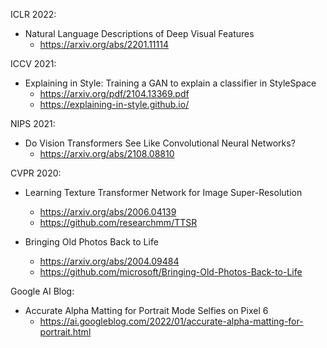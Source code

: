 ICLR 2022:
- Natural Language Descriptions of Deep Visual Features
    - https://arxiv.org/abs/2201.11114

ICCV 2021:
- Explaining in Style: Training a GAN to explain a classifier in StyleSpace
    - https://arxiv.org/pdf/2104.13369.pdf
    - https://explaining-in-style.github.io/

NIPS 2021:
- Do Vision Transformers See Like Convolutional Neural Networks?
    - https://arxiv.org/abs/2108.08810
    
CVPR 2020:
- Learning Texture Transformer Network for Image Super-Resolution
    - https://arxiv.org/abs/2006.04139
    - https://github.com/researchmm/TTSR

- Bringing Old Photos Back to Life
    - https://arxiv.org/abs/2004.09484
    - https://github.com/microsoft/Bringing-Old-Photos-Back-to-Life

Google AI Blog:
- Accurate Alpha Matting for Portrait Mode Selfies on Pixel 6
    - https://ai.googleblog.com/2022/01/accurate-alpha-matting-for-portrait.html

